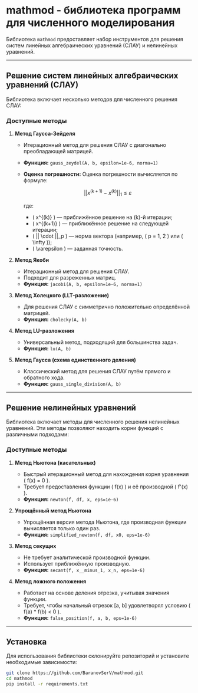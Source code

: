 # mathmod - библиотека программ для численного моделирования

Библиотека `mathmod` предоставляет набор инструментов для решения систем линейных алгебраических уравнений (СЛАУ) и нелинейных уравнений. 

---

## Решение систем линейных алгебраических уравнений (СЛАУ)
Библиотека включает несколько методов для численного решения СЛАУ:

### Доступные методы
1. **Метод Гаусса-Зейделя**
   - Итерационный метод для решения СЛАУ с диагонально преобладающей матрицей.
   - **Функция:** `gauss_zeydel(A, b, epsilon=1e-6, norma=1)`
   - **Оценка погрешности:**
     Оценка погрешности вычисляется по формуле:
   
     $$
     || x^{(k+1)} - x^{(k)} ||_1 \leq \varepsilon
     $$

     где:
     - \( x^{(k)} \) — приближённое решение на \(k\)-й итерации;
     - \( x^{(k+1)} \) — приближённое решение на следующей итерации;
     - \( || \cdot ||_p \) — норма вектора (например, \( p = 1, 2 \) или \( \infty \));
     - \( \varepsilon \) — заданная точность.


2. **Метод Якоби**
   - Итерационный метод для решения СЛАУ.
   - Подходит для разреженных матриц.
   - **Функция:** `jacobi(A, b, epsilon=1e-6, norma=1)`

3. **Метод Холецкого (LLT-разложение)**
   - Для решения СЛАУ с симметрично положительно определённой матрицей.
   - **Функция:** `cholecky(A, b)`

4. **Метод LU-разложения**
   - Универсальный метод, подходящий для большинства задач.
   - **Функция:** `lu(A, b)`

5. **Метод Гаусса (схема единственного деления)**
   - Классический метод для решения СЛАУ путём прямого и обратного хода.
   - **Функция:** `gauss_single_division(A, b)`

---

## Решение нелинейных уравнений
Библиотека включает методы для численного решения нелинейных уравнений. Эти методы позволяют находить корни функций с различными подходами:

### Доступные методы
1. **Метод Ньютона (касательных)**
   - Быстрый итерационный метод для нахождения корня уравнения \( f(x) = 0 \).
   - Требует предоставления функции \( f(x) \) и её производной \( f'(x) \).
   - **Функция:** `newton(f, df, x, eps=1e-6)`

2. **Упрощённый метод Ньютона**
   - Упрощённая версия метода Ньютона, где производная функции вычисляется только один раз.
   - **Функция:** `simplified_newton(f, df, x0, eps=1e-6)`

3. **Метод секущих**
   - Не требует аналитической производной функции.
   - Использует приближённую производную.
   - **Функция:** `secant(f, x__minus_1, x_n, eps=1e-6)`

4. **Метод ложного положения**
   - Работает на основе деления отрезка, учитывая значения функции.
   - Требует, чтобы начальный отрезок [a, b] удовлетворял условию \( f(a) * f(b) < 0 \).
   - **Функция:** `false_position(f, a, b, eps=1e-6)`

---

## Установка
Для использования библиотеки склонируйте репозиторий и установите необходимые зависимости:
```bash
git clone https://github.com/BaranovSerV/mathmod.git
cd mathmod
pip install -r requirements.txt
